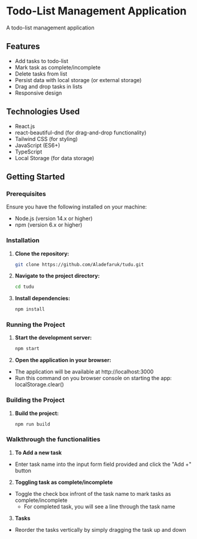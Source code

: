 # Todo-List Management Application

A todo-list management application

## Features

- Add tasks to todo-list
- Mark task as complete/incomplete
- Delete tasks from list
- Persist data with local storage (or external storage)
- Drag and drop tasks in lists
- Responsive design

## Technologies Used

- React.js
- react-beautiful-dnd (for drag-and-drop functionality)
- Tailwind CSS (for styling)
- JavaScript (ES6+)
- TypeScript
- Local Storage (for data storage)

## Getting Started

### Prerequisites

Ensure you have the following installed on your machine:

- Node.js (version 14.x or higher)
- npm (version 6.x or higher)

### Installation

1. **Clone the repository:**

   ```bash
   git clone https://github.com/Aladefaruk/tudu.git

2. **Navigate to the project directory:**

   ```bash
   cd tudu

3. **Install dependencies:**

   ```bash
   npm install

### Running the Project

1. **Start the development server:**

   ```bash
   npm start

2. **Open the application in your browser:**
- The application will be available at http://localhost:3000
- Run this command on you browser console on starting the app: localStorage.clear()


### Building the Project

1. **Build the project:**

   ```bash
   npm run build


### Walkthrough the functionalities

1. **To Add a new task**

- Enter task name into the input form field provided and click the "Add +" button

2. **Toggling task as complete/incomplete**

- Toggle the check box infront of the task name to mark tasks as complete/incomplete
  - For completed task, you will see a line through the task name


3. **Tasks**

- Reorder the tasks vertically by simply dragging the task up and down 
